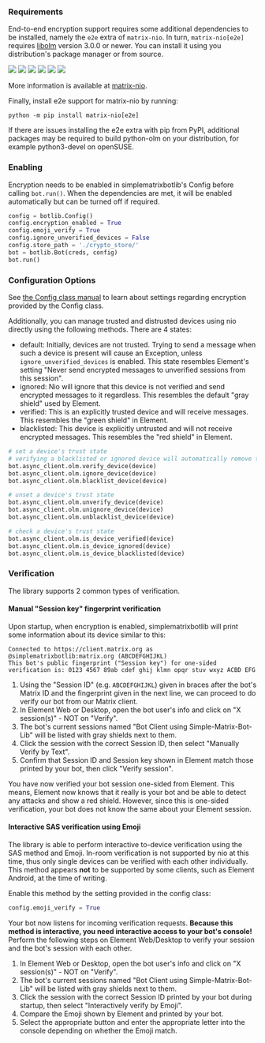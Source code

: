 ### Requirements

End-to-end encryption support requires some additional dependencies to be installed, namely the `e2e` extra of `matrix-nio`.
In turn, `matrix-nio[e2e]` requires [libolm](https://gitlab.matrix.org/matrix-org/olm) version 3.0.0 or newer.
You can install it using you distribution's package manager or from source.

[![](https://img.shields.io/static/v1?style=flat-square&label=Ubuntu&message=libolm-dev&color=limegreen)](https://ubuntu.pkgs.org/22.04/ubuntu-universe-amd64/libolm-dev_3.2.10~dfsg-6ubuntu1_amd64.deb.html)
[![](https://img.shields.io/static/v1?style=flat-square&label=Debian&message=libolm-dev&color=limegreen)](https://debian.pkgs.org/11/debian-main-amd64/libolm-dev_3.2.1~dfsg-7_amd64.deb.html)
[![](https://img.shields.io/static/v1?style=flat-square&label=Arch%20Linux&message=libolm&color=limegreen)](https://archlinux.pkgs.org/rolling/archlinux-community-x86_64/libolm-3.2.12-1-x86_64.pkg.tar.zst.html)
[![](https://img.shields.io/static/v1?style=flat-square&label=CentOS&message=libolm-devel&color=limegreen)](https://centos.pkgs.org/8/epel-x86_64/libolm-devel-3.2.10-1.el8.x86_64.rpm.html)
[![](https://img.shields.io/static/v1?style=flat-square&label=Fedora&message=libolm-devel&color=limegreen)](https://fedora.pkgs.org/36/fedora-x86_64/libolm-devel-3.2.10-2.fc36.x86_64.rpm.html)
[![](https://img.shields.io/static/v1?style=flat-square&label=openSUSE&message=olm-devel&color=limegreen)](https://opensuse.pkgs.org/tumbleweed/opensuse-oss-x86_64/olm-devel-3.2.12-1.1.x86_64.rpm.html)

More information is available at [matrix-nio](https://github.com/poljar/matrix-nio#installation).

Finally, install e2e support for matrix-nio by running:

```
python -m pip install matrix-nio[e2e]
```

If there are issues installing the e2e extra with pip from PyPI, additional packages may be required to build python-olm on your distribution, for example python3-devel on openSUSE.

### Enabling

Encryption needs to be enabled in simplematrixbotlib's Config before calling `bot.run()`.
When the dependencies are met, it will be enabled automatically but can be turned off if required.

```python
config = botlib.Config()
config.encryption_enabled = True
config.emoji_verify = True
config.ignore_unverified_devices = False
config.store_path = './crypto_store/'
bot = botlib.Bot(creds, config)
bot.run()
```

### Configuration Options

See [the Config class manual](#built-in-values) to learn about settings regarding encryption provided by the Config class.

Additionally, you can manage trusted and distrusted devices using nio directly using the following methods.
There are 4 states:
- default: Initially, devices are not trusted. Trying to send a message when such a device is present will cause an Exception, unless `ignore_unverified_devices` is enabled. This state resembles Element's setting "Never send encrypted messages to unverified sessions from this session".
- ignored: Nio will ignore that this device is not verified and send encrypted messages to it regardless. This resembles the default "gray shield" used by Element.
- verified: This is an explicitly trusted device and will receive messages. This resembles the "green shield" in Element.
- blacklisted: This device is explicitly untrusted and will not receive encrypted messages. This resembles the "red shield" in Element.

```python
# set a device's trust state
# verifying a blacklisted or ignored device will automatically remove the former state
bot.async_client.olm.verify_device(device)
bot.async_client.olm.ignore_device(device)
bot.async_client.olm.blacklist_device(device)

# unset a device's trust state
bot.async_client.olm.unverify_device(device)
bot.async_client.olm.unignore_device(device)
bot.async_client.olm.unblacklist_device(device)

# check a device's trust state
bot.async_client.olm.is_device_verified(device)
bot.async_client.olm.is_device_ignored(device)
bot.async_client.olm.is_device_blacklisted(device)
```

### Verification

The library supports 2 common types of verification.

#### Manual "Session key" fingerprint verification

Upon startup, when encryption is enabled, simplematrixbotlib will print some information about its device similar to this:

```
Connected to https://client.matrix.org as @simplematrixbotlib:matrix.org (ABCDEFGHIJKL)
This bot's public fingerprint ("Session key") for one-sided verification is: 0123 4567 89ab cdef ghij klmn opqr stuv wxyz ACBD EFG
```

1. Using the "Session ID" (e.g. `ABCDEFGHIJKL`) given in braces after the bot's Matrix ID and the fingerprint given in the next line, we can proceed to do verify our bot from our Matrix client.
2. In Element Web or Desktop, open the bot user's info and click on "X session(s)" - NOT on "Verify".
3. The bot's current sessions named "Bot Client using Simple-Matrix-Bot-Lib" will be listed with gray shields next to them.
4. Click the session with the correct Session ID, then select "Manually Verify by Text".
5. Confirm that Session ID and Session key shown in Element match those printed by your bot, then click "Verify session".

You have now verified your bot session one-sided from Element.
This means, Element now knows that it really is your bot and be able to detect any attacks and show a red shield.
However, since this is one-sided verification, your bot does not know the same about your Element session.

#### Interactive SAS verification using Emoji

The library is able to perform interactive to-device verification using the SAS method and Emoji.
In-room verification is not supported by nio at this time, thus only single devices can be verified with each other individually.
This method appears **not** to be supported by some clients, such as Element Android, at the time of writing.

Enable this method by the setting provided in the config class:

```python
config.emoji_verify = True
```

Your bot now listens for incoming verification requests.
**Because this method is interactive, you need interactive access to your bot's console!**
Perform the following steps on Element Web/Desktop to verify your session and the bot's session with each other.

1. In Element Web or Desktop, open the bot user's info and click on "X session(s)" - NOT on "Verify".
2. The bot's current sessions named "Bot Client using Simple-Matrix-Bot-Lib" will be listed with gray shields next to them.
3. Click the session with the correct Session ID printed by your bot during startup, then select "Interactively verify by Emoji".
4. Compare the Emoji shown by Element and printed by your bot.
5. Select the appropriate button and enter the appropriate letter into the console depending on whether the Emoji match.
